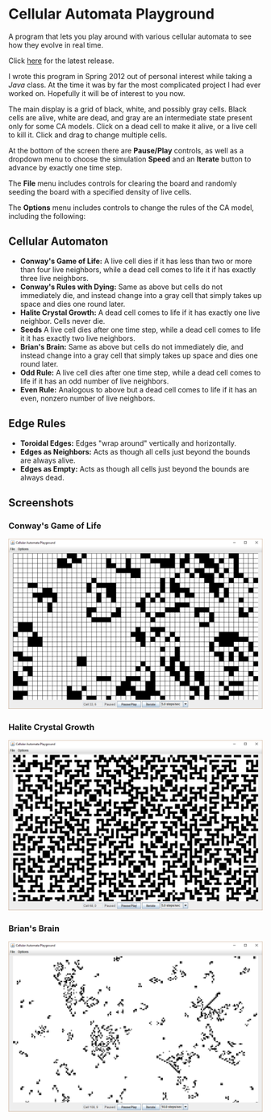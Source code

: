 # Cellular Automata Playground

A program that lets you play around with various cellular automata to see how they evolve in real time.

Click [here](https://github.com/adam-rumpf/cellular-automata-playground/releases/tag/v1.1.1) for the latest release.

I wrote this program in Spring 2012 out of personal interest while taking a _Java_ class. At the time it was by far the most complicated project I had ever worked on. Hopefully it will be of interest to you now.

The main display is a grid of black, white, and possibly gray cells. Black cells are alive, white are dead, and gray are an intermediate state present only for some CA models. Click on a dead cell to make it alive, or a live cell to kill it. Click and drag to change multiple cells.

At the bottom of the screen there are **Pause/Play** controls, as well as a dropdown menu to choose the simulation **Speed** and an **Iterate** button to advance by exactly one time step.

The **File** menu includes controls for clearing the board and randomly seeding the board with a specified density of live cells.

The **Options** menu includes controls to change the rules of the CA model, including the following:

## Cellular Automaton

* **Conway's Game of Life:** A live cell dies if it has less than two or more than four live neighbors, while a dead cell comes to life it if has exactly three live neighbors.
* **Conway's Rules with Dying:** Same as above but cells do not immediately die, and instead change into a gray cell that simply takes up space and dies one round later.
* **Halite Crystal Growth:** A dead cell comes to life if it has exactly one live neighbor. Cells never die.
* **Seeds** A live cell dies after one time step, while a dead cell comes to life it it has exactly two live neighbors.
* **Brian's Brain:** Same as above but cells do not immediately die, and instead change into a gray cell that simply takes up space and dies one round later.
* **Odd Rule:** A live cell dies after one time step, while a dead cell comes to life if it has an odd number of live neighbors.
* **Even Rule:** Analogous to above but a dead cell comes to life if it has an even, nonzero number of live neighbors.

## Edge Rules

* **Toroidal Edges:** Edges "wrap around" vertically and horizontally.
* **Edges as Neighbors:** Acts as though all cells just beyond the bounds are always alive.
* **Edges as Empty:** Acts as though all cells just beyond the bounds are always dead.

## Screenshots

### Conway's Game of Life

<img src="https://raw.githubusercontent.com/adam-rumpf/adam-rumpf.github.io/master/images/ca/ca-01.png" alt="Conway's Game of Life" width="600"/>

### Halite Crystal Growth

<img src="https://raw.githubusercontent.com/adam-rumpf/adam-rumpf.github.io/master/images/ca/ca-02.png" alt="Halite Crystal Growth" width="600"/>

### Brian's Brain

<img src="https://raw.githubusercontent.com/adam-rumpf/adam-rumpf.github.io/master/images/ca/ca-03.png" alt="Brian's Brain" width="600"/>
